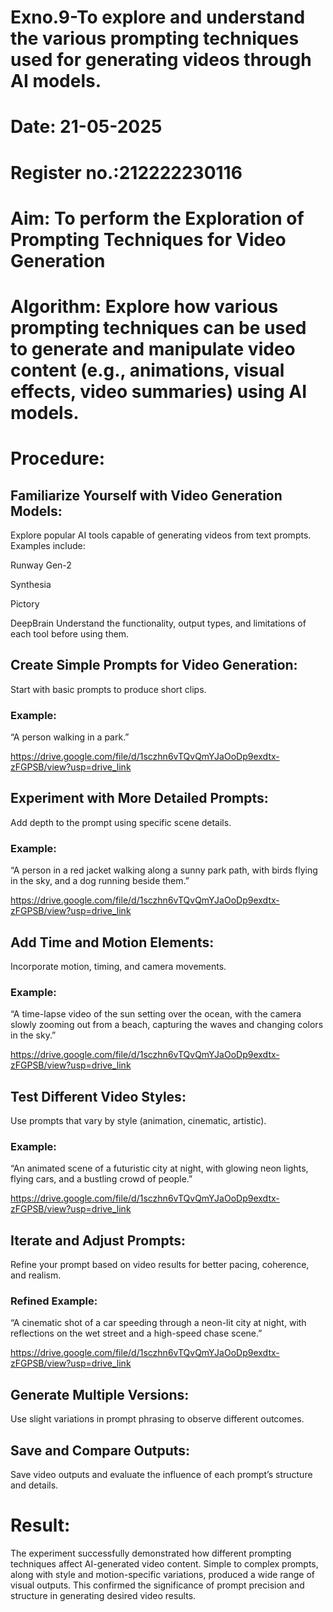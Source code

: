 # Exno.9-To explore and understand the various prompting techniques used for generating videos through AI models. 

# Date: 21-05-2025
# Register no.:212222230116
# Aim: To perform the Exploration of Prompting Techniques for Video Generation
# Algorithm: Explore how various prompting techniques can be used to generate and manipulate video content (e.g., animations, visual effects, video summaries) using AI models. 
# Procedure:
## Familiarize Yourself with Video Generation Models:
Explore popular AI tools capable of generating videos from text prompts. Examples include:

Runway Gen-2

Synthesia

Pictory

DeepBrain
Understand the functionality, output types, and limitations of each tool before using them.

## Create Simple Prompts for Video Generation:
Start with basic prompts to produce short clips.
### Example:

“A person walking in a park.”

https://drive.google.com/file/d/1sczhn6vTQvQmYJaOoDp9exdtx-zFGPSB/view?usp=drive_link

## Experiment with More Detailed Prompts:
Add depth to the prompt using specific scene details.
### Example:

“A person in a red jacket walking along a sunny park path, with birds flying in the sky, and a dog running beside them.”

https://drive.google.com/file/d/1sczhn6vTQvQmYJaOoDp9exdtx-zFGPSB/view?usp=drive_link

## Add Time and Motion Elements:
Incorporate motion, timing, and camera movements.
### Example:

“A time-lapse video of the sun setting over the ocean, with the camera slowly zooming out from a beach, capturing the waves and changing colors in the sky.”

https://drive.google.com/file/d/1sczhn6vTQvQmYJaOoDp9exdtx-zFGPSB/view?usp=drive_link

## Test Different Video Styles:
Use prompts that vary by style (animation, cinematic, artistic).
### Example:

“An animated scene of a futuristic city at night, with glowing neon lights, flying cars, and a bustling crowd of people.”

https://drive.google.com/file/d/1sczhn6vTQvQmYJaOoDp9exdtx-zFGPSB/view?usp=drive_link

## Iterate and Adjust Prompts:
Refine your prompt based on video results for better pacing, coherence, and realism.
### Refined Example:

“A cinematic shot of a car speeding through a neon-lit city at night, with reflections on the wet street and a high-speed chase scene.”

https://drive.google.com/file/d/1sczhn6vTQvQmYJaOoDp9exdtx-zFGPSB/view?usp=drive_link

## Generate Multiple Versions:
Use slight variations in prompt phrasing to observe different outcomes.

## Save and Compare Outputs:
Save video outputs and evaluate the influence of each prompt’s structure and details.

# Result:
The experiment successfully demonstrated how different prompting techniques affect AI-generated video content. Simple to complex prompts, along with style and motion-specific variations, produced a wide range of visual outputs. This confirmed the significance of prompt precision and structure in generating desired video results.







